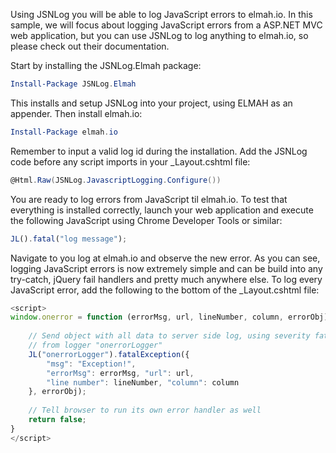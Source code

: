 Using JSNLog you will be able to log JavaScript errors to elmah.io. In this sample, we will focus about logging JavaScript errors from a ASP.NET MVC web application, but you can use JSNLog to log anything to elmah.io, so please check out their documentation.Start by installing the JSNLog.Elmah package:```powershellInstall-Package JSNLog.Elmah```This installs and setup JSNLog into your project, using ELMAH as an appender. Then install elmah.io:```powershellInstall-Package elmah.io```Remember to input a valid log id during the installation. Add the JSNLog code before any script imports in your _Layout.cshtml file:```csharp@Html.Raw(JSNLog.JavascriptLogging.Configure())```You are ready to log errors from JavaScript til elmah.io. To test that everything is installed correctly, launch your web application and execute the following JavaScript using Chrome Developer Tools or similar:```javascriptJL().fatal("log message");```Navigate to you log at elmah.io and observe the new error. As you can see, logging JavaScript errors is now extremely simple and can be build into any try-catch, jQuery fail handlers and pretty much anywhere else. To log every JavaScript error, add the following to the bottom of the _Layout.cshtml file:```javascript<script>window.onerror = function (errorMsg, url, lineNumber, column, errorObj) {     // Send object with all data to server side log, using severity fatal,    // from logger "onerrorLogger"    JL("onerrorLogger").fatalException({        "msg": "Exception!",        "errorMsg": errorMsg, "url": url,        "line number": lineNumber, "column": column    }, errorObj);             // Tell browser to run its own error handler as well      return false;}</script>```